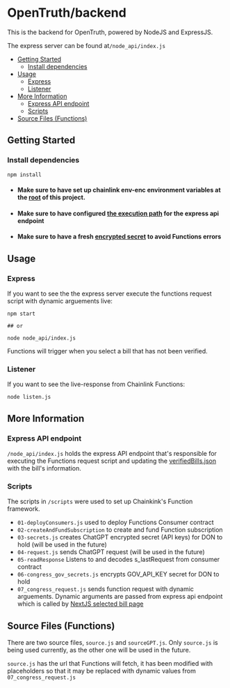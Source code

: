 # OpenTruth/backend

This is the backend for OpenTruth, powered by NodeJS and ExpressJS.

The express server can be found at`/node_api/index.js`

- [Getting Started](#getting-started)
  - [Install dependencies](#install-dependencies)
- [Usage](#usage)
  - [Express](#express)
  - [Listener](#listener)
- [More Information](#more-information)
  - [Express API endpoint](#express-api-endpoint)
  - [Scripts](#scripts)
- [Source Files (Functions)](#source-files-functions)

## Getting Started

### Install dependencies

```
npm install
```

- #### Make sure to have set up chainlink env-enc environment variables at the [root]() of this project.
- #### Make sure to have configured [the execution path]() for the express api endpoint
- #### Make sure to have a fresh [encrypted secret]() to avoid Functions errors

## Usage

### Express

If you want to see the the express server execute the functions request script with dynamic arguements live:

```
npm start

## or

node node_api/index.js
```

Functions will trigger when you select a bill that has not been verified.

### Listener

If you want to see the live-response from Chainlink Functions:

```
node listen.js
```

## More Information

### Express API endpoint

`/node_api/index.js` holds the express API endpoint that's responsible for executing the Functions request script and updating the [verifiedBills.json]() with the bill's information.

### Scripts

The scripts in `/scripts` were used to set up Chainkink's Function framework.

- `01-deployConsumers.js` used to deploy Functions Consumer contract
- `02-createAndFundSubscription` to create and fund Function subscription
- `03-secrets.js` creates ChatGPT encrypted secret (API keys) for DON to hold (will be used in the future)
- `04-request.js` sends ChatGPT request (will be used in the future)
- `05-readResponse` Listens to and decodes s_lastRequest from consumer contract
- `06-congress_gov_secrets.js` encrypts GOV_API_KEY secret for DON to hold
- `07_congress_request.js` sends function request with dynamic arguements. Dynamic arguments are passed from express api endpoint which is called by [NextJS selected bill page]()

## Source Files (Functions)

There are two source files, `source.js` and `sourceGPT.js`. Only `source.js` is being used currently, as the other one will be used in the future.

`source.js` has the url that Functions will fetch, it has been modified with placeholders so that it may be replaced with dynamic values from `07_congress_request.js`
